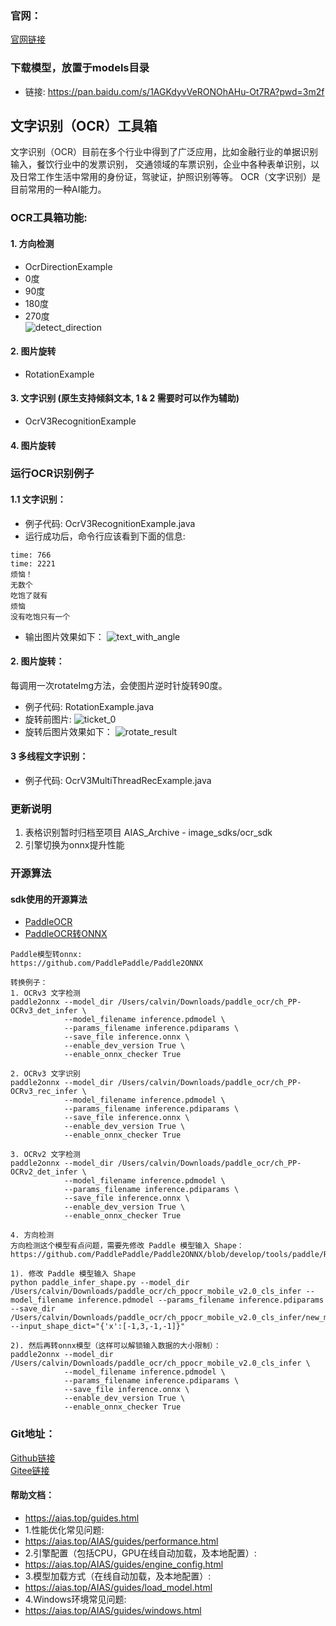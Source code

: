 ### 官网：
[官网链接](https://www.aias.top/)

### 下载模型，放置于models目录
- 链接: https://pan.baidu.com/s/1AGKdyvVeRONOhAHu-Ot7RA?pwd=3m2f

## 文字识别（OCR）工具箱
文字识别（OCR）目前在多个行业中得到了广泛应用，比如金融行业的单据识别输入，餐饮行业中的发票识别，
交通领域的车票识别，企业中各种表单识别，以及日常工作生活中常用的身份证，驾驶证，护照识别等等。
OCR（文字识别）是目前常用的一种AI能力。

### OCR工具箱功能:

#### 1. 方向检测
- OcrDirectionExample
- 0度
- 90度
- 180度
- 270度   
  ![detect_direction](https://aias-home.oss-cn-beijing.aliyuncs.com/AIAS/OCR/images/detect_direction.png)

#### 2. 图片旋转
- RotationExample

#### 3. 文字识别 (原生支持倾斜文本, 1 & 2 需要时可以作为辅助)
- OcrV3RecognitionExample

#### 4. 图片旋转


### 运行OCR识别例子
#### 1.1 文字识别：
- 例子代码: OcrV3RecognitionExample.java    
- 运行成功后，命令行应该看到下面的信息:
```text
time: 766
time: 2221
烦恼！
无数个
吃饱了就有
烦恼
没有吃饱只有一个
```

- 输出图片效果如下：
![text_with_angle](https://aias-home.oss-cn-beijing.aliyuncs.com/AIAS/OCR/images/text_with_angle.png)


#### 2. 图片旋转：
每调用一次rotateImg方法，会使图片逆时针旋转90度。
- 例子代码: RotationExample.java 
- 旋转前图片:
![ticket_0](https://aias-home.oss-cn-beijing.aliyuncs.com/AIAS/OCR/images/ticket_0.png)
- 旋转后图片效果如下：
![rotate_result](https://aias-home.oss-cn-beijing.aliyuncs.com/AIAS/OCR/images/rotate_result.png)

#### 3 多线程文字识别：
- 例子代码: OcrV3MultiThreadRecExample.java


### 更新说明
1. 表格识别暂时归档至项目 AIAS_Archive  - image_sdks/ocr_sdk
2. 引擎切换为onnx提升性能

### 开源算法
#### sdk使用的开源算法
- [PaddleOCR](https://github.com/PaddlePaddle/PaddleOCR)
- [PaddleOCR转ONNX](https://github.com/PaddlePaddle/Paddle2ONNX)

```text
Paddle模型转onnx:
https://github.com/PaddlePaddle/Paddle2ONNX

转换例子：
1. OCRv3 文字检测
paddle2onnx --model_dir /Users/calvin/Downloads/paddle_ocr/ch_PP-OCRv3_det_infer \
            --model_filename inference.pdmodel \
            --params_filename inference.pdiparams \
            --save_file inference.onnx \
            --enable_dev_version True \
            --enable_onnx_checker True

2. OCRv3 文字识别
paddle2onnx --model_dir /Users/calvin/Downloads/paddle_ocr/ch_PP-OCRv3_rec_infer \
            --model_filename inference.pdmodel \
            --params_filename inference.pdiparams \
            --save_file inference.onnx \
            --enable_dev_version True \
            --enable_onnx_checker True

3. OCRv2 文字检测
paddle2onnx --model_dir /Users/calvin/Downloads/paddle_ocr/ch_PP-OCRv2_det_infer \
            --model_filename inference.pdmodel \
            --params_filename inference.pdiparams \
            --save_file inference.onnx \
            --enable_dev_version True \
            --enable_onnx_checker True

4. 方向检测
方向检测这个模型有点问题，需要先修改 Paddle 模型输入 Shape：
https://github.com/PaddlePaddle/Paddle2ONNX/blob/develop/tools/paddle/README.md

1). 修改 Paddle 模型输入 Shape
python paddle_infer_shape.py --model_dir /Users/calvin/Downloads/paddle_ocr/ch_ppocr_mobile_v2.0_cls_infer --model_filename inference.pdmodel --params_filename inference.pdiparams --save_dir /Users/calvin/Downloads/paddle_ocr/ch_ppocr_mobile_v2.0_cls_infer/new_model --input_shape_dict="{'x':[-1,3,-1,-1]}"

2). 然后再转onnx模型（这样可以解锁输入数据的大小限制）：
paddle2onnx --model_dir /Users/calvin/Downloads/paddle_ocr/ch_ppocr_mobile_v2.0_cls_infer \
            --model_filename inference.pdmodel \
            --params_filename inference.pdiparams \
            --save_file inference.onnx \
            --enable_dev_version True \
            --enable_onnx_checker True
```


### Git地址：   
[Github链接](https://github.com/mymagicpower/AIAS)    
[Gitee链接](https://gitee.com/mymagicpower/AIAS)   


#### 帮助文档：
- https://aias.top/guides.html
- 1.性能优化常见问题:
- https://aias.top/AIAS/guides/performance.html
- 2.引擎配置（包括CPU，GPU在线自动加载，及本地配置）:
- https://aias.top/AIAS/guides/engine_config.html
- 3.模型加载方式（在线自动加载，及本地配置）:
- https://aias.top/AIAS/guides/load_model.html
- 4.Windows环境常见问题:
- https://aias.top/AIAS/guides/windows.html